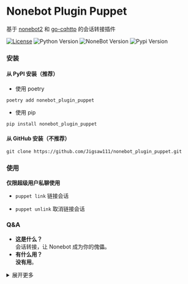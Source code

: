 # Nonebot Plugin Puppet

基于 [nonebot2](https://github.com/nonebot/nonebot2) 和 [go-cqhttp](https://github.com/Mrs4s/go-cqhttp) 的会话转接插件

[![License](https://img.shields.io/github/license/Jigsaw111/nonebot_plugin_puppet)](LICENSE)
![Python Version](https://img.shields.io/badge/python-3.7.3+-blue.svg)
![NoneBot Version](https://img.shields.io/badge/nonebot-2.0.0a11+-red.svg)
![Pypi Version](https://img.shields.io/pypi/v/nonebot-plugin-puppet.svg)

### 安装

#### 从 PyPI 安装（推荐）

<!--
- 使用 nb-cli  

```
nb plugin install nonebot_plugin_puppet
```
-->

- 使用 poetry

```
poetry add nonebot_plugin_puppet
```

- 使用 pip

```
pip install nonebot_plugin_puppet
```

#### 从 GitHub 安装（不推荐）

```
git clone https://github.com/Jigsaw111/nonebot_plugin_puppet.git
```

### 使用

**仅限超级用户私聊使用**

- `puppet link` 链接会话

- `puppet unlink` 取消链接会话

### Q&A

- **这是什么？**  
  会话转接，让 Nonebot 成为你的傀儡。
- **有什么用？**  
  **没有用**。

<details>
<summary>展开更多</summary>

### Bug

- [ ] 不允许多个超级用户链接到同一会话

### Changelog

- 210416，创建项目。

</details>

